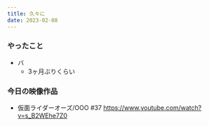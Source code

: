 ```yaml
---
title: 久々に
date: 2023-02-08
---
```


### やったこと
+ バ
  + 3ヶ月ぶりくらい

### 今日の映像作品
+ 仮面ライダーオーズ/OOO #37 <https://www.youtube.com/watch?v=s_B2WEhe7Z0> 
